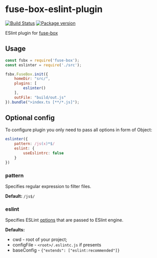 # fuse-box-eslint-plugin

[![Build Status](https://travis-ci.org/DoumanAsh/fuse-box-eslint-plugin.svg?branch=master)](https://travis-ci.org/DoumanAsh/fuse-box-eslint-plugin)
[![Package version](https://img.shields.io/npm/v/fuse-box-eslint-plugin.svg)](https://npmjs.org/package/fuse-box-eslint-plugin)

ESlint plugin for [fuse-box](https://github.com/fuse-box/fuse-box)

## Usage

```js
const fsbx = require('fuse-box');
const eslinter = require('./src');

fsbx.FuseBox.init({
    homeDir: "src/",
    plugins: [
        eslinter()
    ],
    outFile: "build/out.js"
}).bundle(">index.ts [**/*.js]");
```

## Optional config

To configure plugin you only need to pass all options in form of Object:

```js
eslinter({
    pattern: /js(x)*$/
    eslint: {
        useEslintrc: false
    }
})
```

### pattern

Specifies regular expression to filter files.

**Default:** `/js$/`

### eslint

Specifies ESLint [options](http://eslint.org/docs/developer-guide/nodejs-api#cliengine) that are passed to ESlint engine.

**Defaults:**

* cwd - root of your project;
* configFile - `<root>/.eslintc.js` if presents
* baseConfig - `{"extends": ["eslint:recommended"]}`
